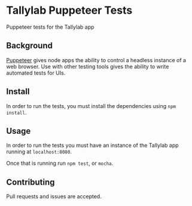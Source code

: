 # Tallylab Puppeteer Tests

Puppeteer tests for the Tallylab app

## Background

[Puppeteer](https://developers.google.com/web/tools/puppeteer) gives node apps the ability to control a headless instance of a web browser. Use with other testing tools gives the ability to write automated tests for UIs. 

## Install

In order to run the tests, you must install the dependencies using `npm install`.

## Usage

In order to run the tests you must have an instance of the Tallylab app running at `localhost:8080`.

Once that is running run `npm test`, or `mocha`.

## Contributing

Pull requests and issues are accepted.